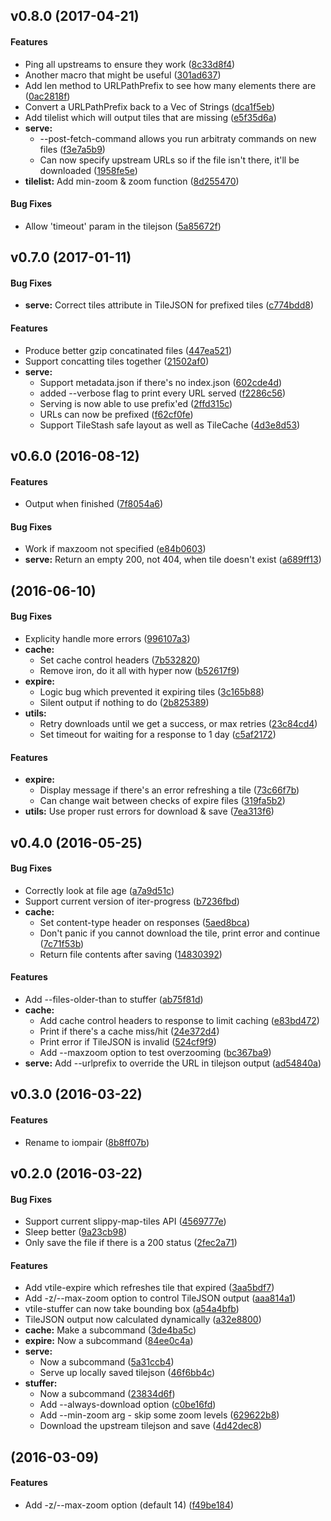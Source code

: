 <a name="v0.8.0"></a>
## v0.8.0 (2017-04-21)


#### Features

*   Ping all upstreams to ensure they work ([8c33d8f4](8c33d8f4))
*   Another macro that might be useful ([301ad637](301ad637))
*   Add len method to URLPathPrefix to see how many elements there are ([0ac2818f](0ac2818f))
*   Convert a URLPathPrefix back to a Vec of Strings ([dca1f5eb](dca1f5eb))
*   Add tilelist which will output tiles that are missing ([e5f35d6a](e5f35d6a))
* **serve:**
  *  --post-fetch-command allows you run arbitraty commands on new files ([f3e7a5b9](f3e7a5b9))
  *  Can now specify upstream URLs so if the file isn't there, it'll be downloaded ([1958fe5e](1958fe5e))
* **tilelist:**  Add min-zoom & zoom function ([8d255470](8d255470))

#### Bug Fixes

*   Allow 'timeout' param in the tilejson ([5a85672f](5a85672f))



<a name="v0.7.0"></a>
## v0.7.0 (2017-01-11)


#### Bug Fixes

* **serve:**  Correct tiles attribute in TileJSON for prefixed tiles ([c774bdd8](c774bdd8))

#### Features

*   Produce better gzip concatinated files ([447ea521](447ea521))
*   Support concatting tiles together ([21502af0](21502af0))
* **serve:**
  *  Support metadata.json if there's no index.json ([602cde4d](602cde4d))
  *  added --verbose flag to print every URL served ([f2286c56](f2286c56))
  *  Serving is now able to use prefix'ed ([2ffd315c](2ffd315c))
  *  URLs can now be prefixed ([f62cf0fe](f62cf0fe))
  *  Support TileStash safe layout as well as TileCache ([4d3e8d53](4d3e8d53))



<a name="v0.6.0"></a>
## v0.6.0 (2016-08-12)


#### Features

*   Output when finished ([7f8054a6](7f8054a6))

#### Bug Fixes

*   Work if maxzoom not specified ([e84b0603](e84b0603))
* **serve:**  Return an empty 200, not 404, when tile doesn't exist ([a689ff13](a689ff13))



<a name=""></a>
##  (2016-06-10)


#### Bug Fixes

*   Explicity handle more errors ([996107a3](996107a3))
* **cache:**
  *  Set cache control headers ([7b532820](7b532820))
  *  Remove iron, do it all with hyper now ([b52617f9](b52617f9))
* **expire:**
  *  Logic bug which prevented it expiring tiles ([3c165b88](3c165b88))
  *  Silent output if nothing to do ([2b825389](2b825389))
* **utils:**
  *  Retry downloads until we get a success, or max retries ([23c84cd4](23c84cd4))
  *  Set timeout for waiting for a response to 1 day ([c5af2172](c5af2172))

#### Features

* **expire:**
  *  Display message if there's an error refreshing a tile ([73c66f7b](73c66f7b))
  *  Can change wait between checks of expire files ([319fa5b2](319fa5b2))
* **utils:**  Use proper rust errors for download & save ([7ea313f6](7ea313f6))



<a name="v0.4.0"></a>
## v0.4.0 (2016-05-25)


#### Bug Fixes

*   Correctly look at file age ([a7a9d51c](a7a9d51c))
*   Support current version of iter-progress ([b7236fbd](b7236fbd))
* **cache:**
  *  Set content-type header on responses ([5aed8bca](5aed8bca))
  *  Don't panic if you cannot download the tile, print error and continue ([7c71f53b](7c71f53b))
  *  Return file contents after saving ([14830392](14830392))

#### Features

*   Add --files-older-than to stuffer ([ab75f81d](ab75f81d))
* **cache:**
  *  Add cache control headers to response to limit caching ([e83bd472](e83bd472))
  *  Print if there's a cache miss/hit ([24e372d4](24e372d4))
  *  Print error if TileJSON is invalid ([524cf9f9](524cf9f9))
  *  Add --maxzoom option to test overzooming ([bc367ba9](bc367ba9))
* **serve:**  Add --urlprefix to override the URL in tilejson output ([ad54840a](ad54840a))



<a name="v0.3.0"></a>
## v0.3.0 (2016-03-22)


#### Features

*   Rename to iompair ([8b8ff07b](8b8ff07b))



<a name="v0.2.0"></a>
## v0.2.0 (2016-03-22)


#### Bug Fixes

*   Support current slippy-map-tiles API ([4569777e](4569777e))
*   Sleep better ([9a23cb98](9a23cb98))
*   Only save the file if there is a 200 status ([2fec2a71](2fec2a71))

#### Features

*   Add vtile-expire which refreshes tile that expired ([3aa5bdf7](3aa5bdf7))
*   Add -z/--max-zoom option to control TileJSON output ([aaa814a1](aaa814a1))
*   vtile-stuffer can now take bounding box ([a54a4bfb](a54a4bfb))
*   TileJSON output now calculated dynamically ([a32e8800](a32e8800))
* **cache:**  Make a subcommand ([3de4ba5c](3de4ba5c))
* **expire:**  Now a subcommand ([84ee0c4a](84ee0c4a))
* **serve:**
  *  Now a subcommand ([5a31ccb4](5a31ccb4))
  *  Serve up locally saved tilejson ([46f6bb4c](46f6bb4c))
* **stuffer:**
  *  Now a subcommand ([23834d6f](23834d6f))
  *  Add --always-download option ([c0be16fd](c0be16fd))
  *  Add --min-zoom arg - skip some zoom levels ([629622b8](629622b8))
  *  Download the upstream tilejson and save ([4d42dec8](4d42dec8))



<a name=""></a>
##  (2016-03-09)


#### Features

*   Add -z/--max-zoom option (default 14) ([f49be184](f49be184))



